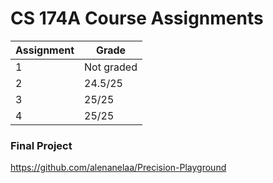 # CS 174A Course Assignments

| Assignment | Grade |
|------------|-------|
| 1          |  Not graded     |
| 2          |    24.5/25   |
| 3          |     25/25  |
| 4          |       25/25|

### Final Project

https://github.com/alenanelaa/Precision-Playground
